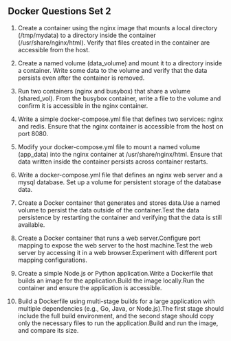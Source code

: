 ## Docker Questions Set 2

1. Create a container using the nginx image that mounts a local directory (/tmp/mydata) to a directory inside the container (/usr/share/nginx/html). Verify that files created in the container are accessible from the host.

2. Create a named volume (data_volume) and mount it to a directory inside a container. Write some data to the volume and verify that the data persists even after the container is removed.

3. Run two containers (nginx and busybox) that share a volume (shared_vol). From the busybox container, write a file to the volume and confirm it is accessible in the nginx container.

4. Write a simple docker-compose.yml file that defines two services: nginx and redis. Ensure that the nginx container is accessible from the host on port 8080.

5. Modify your docker-compose.yml file to mount a named volume (app_data) into the nginx container at /usr/share/nginx/html. Ensure that data written inside the container persists across container restarts.

6. Write a docker-compose.yml file that defines an nginx web server and a mysql database. Set up a volume for persistent storage of the database data.

7. Create a Docker container that generates and stores data.Use a named volume to persist the data outside of the container.Test the data persistence by restarting the container and verifying that the data is still available.

8. Create a Docker container that runs a web server.Configure port mapping to expose the web server to the host machine.Test the web server by accessing it in a web browser.Experiment with different port mapping configurations.

9. Create a simple Node.js or Python application.Write a Dockerfile that builds an image for the application.Build the image locally.Run the container and ensure the application is accessible.

10. Build a Dockerfile using multi-stage builds for a large application with multiple dependencies (e.g., Go, Java, or Node.js).The first stage should include the full build environment, and the second stage should copy only the necessary files to run the application.Build and run the image, and compare its size.